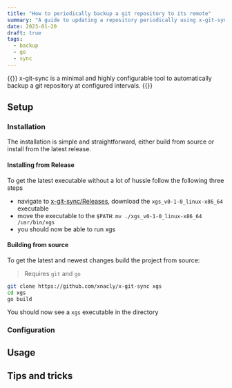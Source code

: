 ```yaml
---
title: "How to periodically backup a git repository to its remote"
summary: "A guide to updating a repository periodically using x-git-sync"
date: 2023-01-20
draft: true
tags:
  - backup
  - go
  - sync
---
```


{{<callout type="Info">}}
x-git-sync is a minimal and highly configurable tool to automatically backup a git repository at configured intervals.
{{</callout>}}

## Setup

### Installation

The installation is simple and straightforward, either build from source or install from the latest release.

#### Installing from Release

To get the latest executable without a lot of hussle follow the following three steps

- navigate to [x-git-sync/Releases](https://github.com/xNaCly/x-git-sync/releases/tag/v0.1.0),
  download the `xgs_v0-1-0_linux-x86_64` executable
- move the executable to the `$PATH`: `mv ./xgs_v0-1-0_linux-x86_64 /usr/bin/xgs`
- you should now be able to run xgs

#### Building from source

To get the latest and newest changes build the project from source:

> Requires `git` and `go`

```bash
git clone https://github.com/xnacly/x-git-sync xgs
cd xgs
go build
```

You should now see a `xgs` executable in the directory

### Configuration

## Usage

## Tips and tricks
